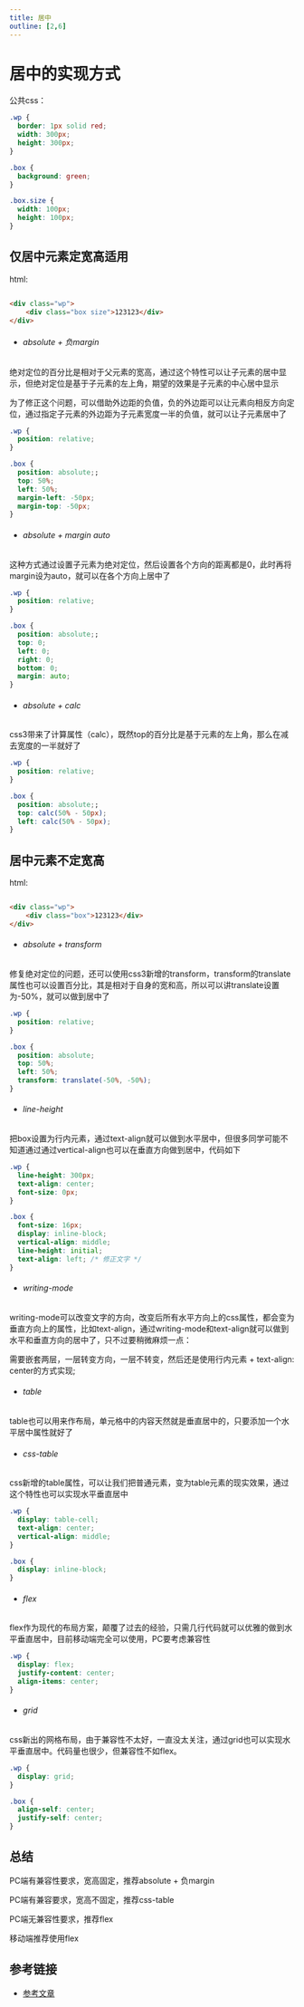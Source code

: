 ```yaml
---
title: 居中
outline: [2,6]
---
```


# 居中的实现方式

公共css：

```css
.wp {
  border: 1px solid red;
  width: 300px;
  height: 300px;
}

.box {
  background: green;
}

.box.size {
  width: 100px;
  height: 100px;
}
```

## 仅居中元素定宽高适用

html:

```html

<div class="wp">
    <div class="box size">123123</div>
</div>
```

- ###### absolute + 负margin

绝对定位的百分比是相对于父元素的宽高，通过这个特性可以让子元素的居中显示，但绝对定位是基于子元素的左上角，期望的效果是子元素的中心居中显示

为了修正这个问题，可以借助外边距的负值，负的外边距可以让元素向相反方向定位，通过指定子元素的外边距为子元素宽度一半的负值，就可以让子元素居中了

```css
.wp {
  position: relative;
}

.box {
  position: absolute;;
  top: 50%;
  left: 50%;
  margin-left: -50px;
  margin-top: -50px;
}
```

- ###### absolute + margin auto

这种方式通过设置子元素为绝对定位，然后设置各个方向的距离都是0，此时再将margin设为auto，就可以在各个方向上居中了

```css
.wp {
  position: relative;
}

.box {
  position: absolute;;
  top: 0;
  left: 0;
  right: 0;
  bottom: 0;
  margin: auto;
}
```

- ###### absolute + calc

css3带来了计算属性（calc），既然top的百分比是基于元素的左上角，那么在减去宽度的一半就好了

```css
.wp {
  position: relative;
}

.box {
  position: absolute;;
  top: calc(50% - 50px);
  left: calc(50% - 50px);
}
```

## 居中元素不定宽高

html:

```html

<div class="wp">
    <div class="box">123123</div>
</div>
```

- ###### absolute + transform

修复绝对定位的问题，还可以使用css3新增的transform，transform的translate属性也可以设置百分比，其是相对于自身的宽和高，所以可以讲translate设置为-50%，就可以做到居中了

```css
.wp {
  position: relative;
}

.box {
  position: absolute;
  top: 50%;
  left: 50%;
  transform: translate(-50%, -50%);
}
```

- ###### line-height

把box设置为行内元素，通过text-align就可以做到水平居中，但很多同学可能不知道通过通过vertical-align也可以在垂直方向做到居中，代码如下

```css
.wp {
  line-height: 300px;
  text-align: center;
  font-size: 0px;
}

.box {
  font-size: 16px;
  display: inline-block;
  vertical-align: middle;
  line-height: initial;
  text-align: left; /* 修正文字 */
}
```

- ###### writing-mode

writing-mode可以改变文字的方向，改变后所有水平方向上的css属性，都会变为垂直方向上的属性，比如text-align，通过writing-mode和text-align就可以做到水平和垂直方向的居中了，只不过要稍微麻烦一点：

需要嵌套两层，一层转变方向，一层不转变，然后还是使用行内元素 + text-align: center的方式实现;

- ###### table

table也可以用来作布局，单元格中的内容天然就是垂直居中的，只要添加一个水平居中属性就好了

- ###### css-table

css新增的table属性，可以让我们把普通元素，变为table元素的现实效果，通过这个特性也可以实现水平垂直居中

```css
.wp {
  display: table-cell;
  text-align: center;
  vertical-align: middle;
}

.box {
  display: inline-block;
}
```

- ###### flex

flex作为现代的布局方案，颠覆了过去的经验，只需几行代码就可以优雅的做到水平垂直居中，目前移动端完全可以使用，PC要考虑兼容性

```css
.wp {
  display: flex;
  justify-content: center;
  align-items: center;
}
```

- ###### grid

css新出的网格布局，由于兼容性不太好，一直没太关注，通过grid也可以实现水平垂直居中。代码量也很少，但兼容性不如flex。

```css
.wp {
  display: grid;
}

.box {
  align-self: center;
  justify-self: center;
}
```

## 总结

PC端有兼容性要求，宽高固定，推荐absolute + 负margin

PC端有兼容要求，宽高不固定，推荐css-table

PC端无兼容性要求，推荐flex

移动端推荐使用flex

## 参考链接

- [参考文章](https://yanhaijing.com/css/2018/01/17/horizontal-vertical-center/)
